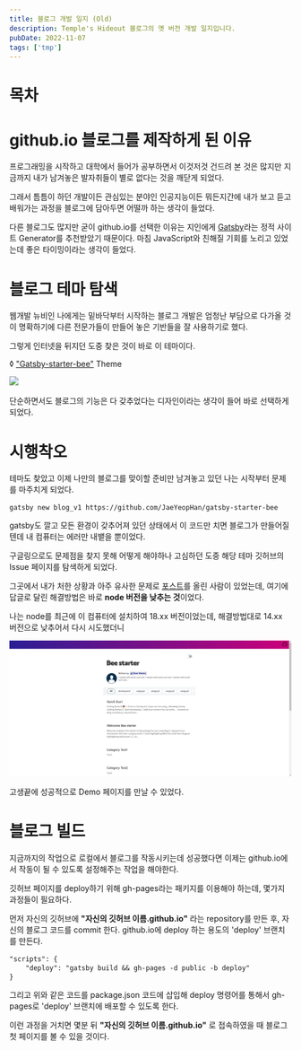 ```yaml
---
title: 블로그 개발 일지 (Old)
description: Temple's Hideout 블로그의 옛 버전 개발 일지입니다.
pubDate: 2022-11-07
tags: ['tmp']
---
```


# 목차

# github.io 블로그를 제작하게 된 이유

프로그래밍을 시작하고 대학에서 들어가 공부하면서 이것저것 건드려 본 것은 많지만 지금까지 내가 남겨놓은 발자취들이 별로 없다는 것을 깨닫게 되었다.

그래서 틈틈이 하던 개발이든 관심있는 분야인 인공지능이든 뭐든지간에 내가 보고 듣고 배워가는 과정을 블로그에 담아두면 어떨까 하는 생각이 들었다.

다른 블로그도 많지만 굳이 github.io를 선택한 이유는 지인에게 [Gatsby](https://www.gatsbyjs.com/)라는 정적 사이트 Generator를 추천받았기 때문이다. 마침 JavaScript와 친해질 기회를 노리고 있었는데 좋은 타이밍이라는 생각이 들었다.

# 블로그 테마 탐색

웹개발 뉴비인 나에게는 밑바닥부터 시작하는 블로그 개발은 엄청난 부담으로 다가올 것이 명확하기에 다른 전문가들이 만들어 놓은 기반들을 잘 사용하기로 했다.

그렇게 인터넷을 뒤지던 도중 찾은 것이 바로 이 테마이다.

◊ ["Gatsby-starter-bee"](https://github.com/JaeYeopHan/gatsby-starter-bee) Theme

![](https://github.com/JaeYeopHan/gatsby-starter-bee/raw/master/assets/screenshot.png)

단순하면서도 블로그의 기능은 다 갖추었다는 디자인이라는 생각이 들어 바로 선택하게 되었다.

# 시행착오

테마도 찾았고 이제 나만의 블로그를 맞이할 준비만 남겨놓고 있던 나는 시작부터 문제를 마주치게 되었다.

```
gatsby new blog_v1 https://github.com/JaeYeopHan/gatsby-starter-bee
```

gatsby도 깔고 모든 환경이 갖추어져 있던 상태에서 이 코드만 치면 블로그가 만들어질텐데 내 컴퓨터는 에러만 내뱉을 뿐이었다.



구글링으로도 문제점을 찾지 못해 어떻게 해야하나 고심하던 도중 해당 테마 깃허브의 Issue 페이지를 탐색하게 되었다.

그곳에서 내가 처한 상황과 아주 유사한 문제로 [포스트](https://github.com/JaeYeopHan/gatsby-starter-bee/issues/316)를 올린 사람이 있었는데, 여기에 답글로 달린 해결방법은 바로 **node 버전을 낮추는 것**이었다.

나는 node를 최근에 이 컴퓨터에 설치하여 18.xx 버전이었는데, 해결방법대로 14.xx 버전으로 낮추어서 다시 시도했더니

![](demo_capture.png)

고생끝에 성공적으로 Demo 페이지를 만날 수 있었다.

# 블로그 빌드

지금까지의 작업으로 로컬에서 블로그를 작동시키는데 성공했다면 이제는 github.io에서 작동이 될 수 있도록 설정해주는 작업을 해야한다.

깃허브 페이지를 deploy하기 위해 gh-pages라는 패키지를 이용해야 하는데, 몇가지 과정들이 필요하다.


먼저 자신의 깃허브에 **"자신의 깃허브 이름.github.io"** 라는 repository를 만든 후, 자신의 블로그 코드를 commit 한다.
github.io에 deploy 하는 용도의 'deploy' 브랜치를 만든다.

```
"scripts": {
    "deploy": "gatsby build && gh-pages -d public -b deploy"
}
```

그리고 위와 같은 코드를 package.json 코드에 삽입해 deploy 명령어를 통해서 gh-pages로 'deploy' 브랜치에 배포할 수 있도록 한다.

이런 과정을 거치면 몇분 뒤 **"자신의 깃허브 이름.github.io"** 로 접속하였을 때 블로그 첫 페이지를 볼 수 있을 것이다.
